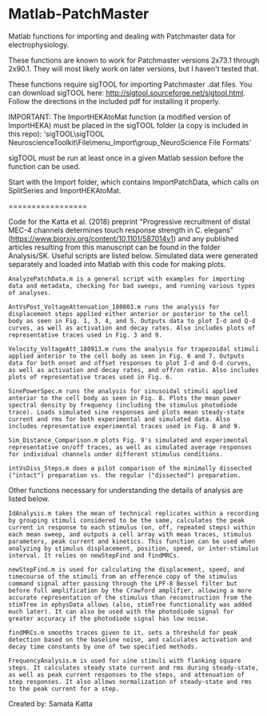 Matlab-PatchMaster
==================

Matlab functions for importing and dealing with Patchmaster data for electrophysiology.

These functions are known to work for Patchmaster versions 2x73.1 through 2x90.1. They will most likely work on later versions, but I haven't tested that.

These functions require sigTOOL for importing Patchmaster .dat files. You can download sigTOOL here: http://sigtool.sourceforge.net/sigtool.html.
Follow the directions in the included pdf for installing it properly.

IMPORTANT:
The ImportHEKAtoMat function (a modified version of ImportHEKA) must be placed in the sigTOOL folder (a copy is included in this repo):
'sigTOOL\sigTOOL NeuroscienceToolkit\File\menu_Import\group_NeuroScience File Formats' 

sigTOOL must be run at least once in a given Matlab session before the function can be used.

Start with the Import folder, which contains ImportPatchData, which calls on SplitSeries and ImportHEKAtoMat.

=================

Code for the Katta et al. (2018) preprint "Progressive recruitment of distal MEC-4 channels determines touch response strength in C. elegans" (https://www.biorxiv.org/content/10.1101/587014v1) and any published articles resulting from this manuscript can be found in the folder Analysis/SK. Useful scripts are listed below. Simulated data were generated separately and loaded into Matlab with this code for making plots.

    AnalyzePatchData.m is a general script with examples for importing data and metadata, checking for bad sweeps, and running various types of analyses.

    AntVsPost_VoltageAttenuation_180803.m runs the analysis for displacement steps applied either anterior or posterior to the cell body as seen in Fig. 1, 3, 4, and 5. Outputs data to plot I-d and Q-d curves, as well as activation and decay rates. Also includes plots of representative traces used in Fig. 3 and 9.

    Velocity_VoltageAtt_180913.m runs the analysis for trapezoidal stimuli applied anterior to the cell body as seen in Fig. 6 and 7. Outputs data for both onset and offset responses to plot I-d and Q-d curves, as well as activation and decay rates, and off/on ratio. Also includes plots of representative traces used in Fig. 6.

    SinePowerSpec.m runs the analysis for sinusoidal stimuli applied anterior to the cell body as seen in Fig. 8. Plots the mean power spectral density by frequency (including the stimulus photodiode trace). Loads simulated sine responses and plots mean steady-state current and rms for both experimental and simulated data. Also includes representative experimental traces used in Fig. 8 and 9.

    Sim_Distance_Comparison.m plots Fig. 9's simulated and experimental representative on/off traces, as well as simulated average responses for individual channels under different stimulus conditions.

    intVsDiss_Steps.m does a pilot comparison of the minimally dissected ("intact") preparation vs. the regular ("dissected") preparation.

Other functions necessary for understanding the details of analysis are listed below.

    IdAnalysis.m takes the mean of technical replicates within a recording by grouping stimuli considered to be the same, calculates the peak current in response to each stimulus (on, off, repeated steps) within each mean sweep, and outputs a cell array with mean traces, stimulus parameters, peak current and kinetics. This function can be used when analyzing by stimulus displacement, position, speed, or inter-stimulus interval. It relies on newStepFind and findMRCs.

    newStepFind.m is used for calculating the displacement, speed, and timecourse of the stimuli from an efference copy of the stimulus command signal after passing through the LPF-8 Bessel filter but before full amplification by the Crawford amplifier, allowing a more accurate representation of the stimulus than reconstruction from the stimTree in ephysData allows (also, stimTree functionality was added much later). It can also be used with the photodiode signal for greater accuracy if the photodiode signal has low noise.
    
    findMRCs.m smooths traces given to it, sets a threshold for peak detection based on the baseline noise, and calculates activation and decay time constants by one of two specified methods.

    FrequencyAnalysis.m is used for sine stimuli with flanking square steps. It calculates steady state current and rms during steady-state, as well as peak current responses to the steps, and attenuation of step responses. It also allows normalization of steady-state and rms to the peak current for a step.

Created by: Samata Katta
